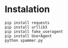 # Instalation
```instalation
pip install requests
pip install urllib3
pip install fake_useragent
pip install UserAgent
python spammer.py
```
